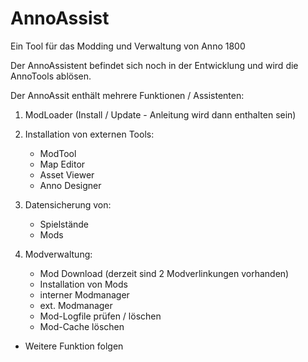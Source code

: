 # AnnoAssist
Ein Tool für das Modding und Verwaltung von Anno 1800

Der AnnoAssistent befindet sich noch in der Entwicklung und wird die AnnoTools ablösen.

Der AnnoAssit enthält mehrere Funktionen / Assistenten:
1. ModLoader (Install / Update - Anleitung wird dann enthalten sein)
2. Installation von externen Tools:
    - ModTool
    - Map Editor
    - Asset Viewer
    - Anno Designer

3. Datensicherung von:
    - Spielstände
    - Mods

4. Modverwaltung:
    - Mod Download (derzeit sind 2 Modverlinkungen vorhanden)
    - Installation von Mods
    - interner Modmanager
    - ext. Modmanager
    - Mod-Logfile prüfen / löschen
    - Mod-Cache löschen
- Weitere Funktion folgen
